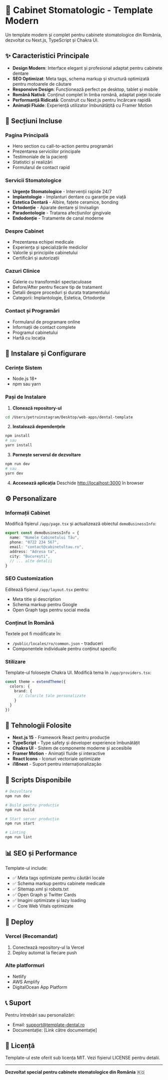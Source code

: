 # 🦷 Cabinet Stomatologic - Template Modern

Un template modern și complet pentru cabinete stomatologice din România, dezvoltat cu Next.js, TypeScript și Chakra UI.

## ✨ Caracteristici Principale

- **Design Modern**: Interface elegant și profesional adaptat pentru cabinete dentare
- **SEO Optimizat**: Meta tags, schema markup și structură optimizată pentru motoarele de căutare
- **Responsive Design**: Funcționează perfect pe desktop, tablet și mobile
- **Română Nativă**: Conținut complet în limba română, adaptat pieței locale
- **Performanță Ridicată**: Construit cu Next.js pentru încărcare rapidă
- **Animații Fluide**: Experiență utilizator îmbunătățită cu Framer Motion

## 🏥 Secțiuni Incluse

### Pagina Principală
- Hero section cu call-to-action pentru programări
- Prezentarea serviciilor principale
- Testimoniale de la pacienți
- Statistici și realizări
- Formularul de contact rapid

### Servicii Stomatologice
- **Urgențe Stomatologice** - Intervenții rapide 24/7
- **Implantologie** - Implanturi dentare cu garanție pe viață
- **Estetica Dentară** - Albire, fațete ceramice, bonding
- **Ortodonție** - Aparate dentare și Invisalign
- **Paradontologie** - Tratarea afecțiunilor gingivale
- **Endodonție** - Tratamente de canal moderne

### Despre Cabinet
- Prezentarea echipei medicale
- Experiența și specializările medicilor
- Valorile și principiile cabinetului
- Certificări și autorizații

### Cazuri Clinice
- Galerie cu transformări spectaculoase
- Before/After pentru fiecare tip de tratament
- Detalii despre proceduri și durata tratamentului
- Categorii: Implantologie, Estetica, Ortodonție

### Contact și Programări
- Formularul de programare online
- Informații de contact complete
- Programul cabinetului
- Hartă cu locația

## 🚀 Instalare și Configurare

### Cerințe Sistem
- Node.js 18+ 
- npm sau yarn

### Pași de Instalare

1. **Clonează repository-ul**
```bash
cd /Users/petruinstagram/Desktop/web-apps/dental-template
```

2. **Instalează dependențele**
```bash
npm install
# sau
yarn install
```

3. **Pornește serverul de dezvoltare**
```bash
npm run dev
# sau
yarn dev
```

4. **Accesează aplicația**
Deschide [http://localhost:3000](http://localhost:3000) în browser

## ⚙️ Personalizare

### Informații Cabinet
Modifică fișierul `/app/page.tsx` și actualizează obiectul `demoBusinessInfo`:

```typescript
export const demoBusinessInfo = {
  name: "Numele Cabinetului Tău",
  phone: "0722 234 567",
  email: "contact@cabinetultau.ro",
  address: "Adresa ta",
  city: "București",
  // ... alte detalii
}
```
### SEO Customization
Editează fișierul `/app/layout.tsx` pentru:
- Meta title și description
- Schema markup pentru Google
- Open Graph tags pentru social media

### Conținut în Română
Textele pot fi modificate în:
- `/public/locales/ro/common.json` - traduceri
- Componentele individuale pentru conținut specific

### Stilizare
Template-ul folosește Chakra UI. Modifică tema în `/app/providers.tsx`:

```typescript
const theme = extendTheme({
  colors: {
    brand: {
      // Culorile tale personalizate
    }
  }
})
```

## 📱 Tehnologii Folosite

- **Next.js 15** - Framework React pentru producție
- **TypeScript** - Type safety și developer experience îmbunătățit
- **Chakra UI** - Sistem de componente moderne și accesibile
- **Framer Motion** - Animații fluide și interactive
- **React Icons** - Iconuri vectoriale optimizate
- **i18next** - Suport pentru internaționalização

## 🔧 Scripts Disponibile

```bash
# Dezvoltare
npm run dev

# Build pentru producție
npm run build

# Start server producție
npm run start

# Linting
npm run lint
```

## 📊 SEO și Performance

Template-ul include:
- ✅ Meta tags optimizate pentru căutări locale
- ✅ Schema markup pentru cabinete medicale
- ✅ Sitemap.xml și robots.txt
- ✅ Open Graph și Twitter Cards
- ✅ Imagini optimizate și lazy loading
- ✅ Core Web Vitals optimizate

## 🚀 Deploy

### Vercel (Recomandat)
1. Conectează repository-ul la Vercel
2. Deploy automat la fiecare push

### Alte platformuri
- Netlify
- AWS Amplify
- DigitalOcean App Platform

## 📞 Suport

Pentru întrebări sau personalizări:
- Email: support@template-dental.ro
- Documentație: [Link către documentație]

## 📄 Licență

Template-ul este oferit sub licența MIT. Vezi fișierul LICENSE pentru detalii.

---

**Dezvoltat special pentru cabinete stomatologice din România** 🇷🇴